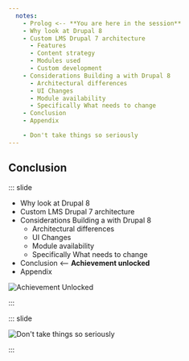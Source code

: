 ```yaml
---
  notes:
    - Prolog <-- **You are here in the session**
    - Why look at Drupal 8
    - Custom LMS Drupal 7 architecture
      - Features
      - Content strategy
      - Modules used
      - Custom development
    - Considerations Building a with Drupal 8
      - Architectural differences
      - UI Changes
      - Module availability
      - Specifically What needs to change
    - Conclusion
    - Appendix

    - Don't take things so seriously
---
```


## Conclusion

::: slide

 - Why look at Drupal 8
 - Custom LMS Drupal 7 architecture
 - Considerations Building a with Drupal 8
   - Architectural differences
   - UI Changes
   - Module availability
   - Specifically What needs to change
 - Conclusion <-- **Achievement unlocked**
 - Appendix

![Achievement Unlocked](https://s3.amazonaws.com/achgen360/t/FBZ5Ax5Q.png)

:::

::: slide

![Don't take things so seriously ](https://nicspaull.files.wordpress.com/2013/10/you-are-here.jpg "You are here in the galaxy")

:::

